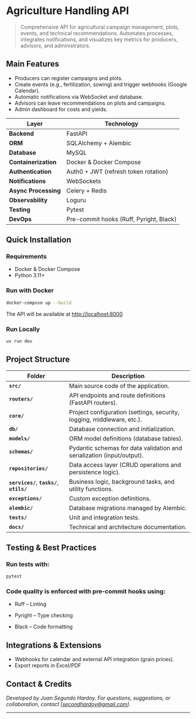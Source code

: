 # Agriculture Handling API

> Comprehensive API for agricultural campaign management, plots, events, and technical recommendations.
> Automates processes, integrates notifications, and visualizes key metrics for producers, advisors, and administrators.

## Main Features

* Producers can register campaigns and plots.
* Create events (e.g., fertilization, sowing) and trigger webhooks (Google Calendar).
* Automatic notifications via WebSocket and database.
* Advisors can leave recommendations on plots and campaigns.
* Admin dashboard for costs and yields.


| Layer                | Technology                              |
| -------------------- | --------------------------------------- |
| **Backend**          | FastAPI                                 |
| **ORM**              | SQLAlchemy + Alembic                    |
| **Database**         | MySQL                                   |
| **Containerization** | Docker & Docker Compose                 |
| **Authentication**   | Auth0 + JWT (refresh token rotation)    |
| **Notifications**    | WebSockets                              |
| **Async Processing** | Celery + Redis                          |
| **Observability**    | Loguru                                  |
| **Testing**          | Pytest                                  |
| **DevOps**           | Pre-commit hooks (Ruff, Pyright, Black) |



## Quick Installation

### Requirements
* Docker & Docker Compose
* Python 3.11+

### Run with Docker

```bash
docker-compose up --build
```
The API will be available at [http://localhost:8000](http://localhost:8000)

### Run Locally

```bash
uv run dev
```


## Project Structure
| Folder                                      | Description                                                            |
| ------------------------------------------- | ---------------------------------------------------------------------- |
| **`src/`**                                  | Main source code of the application.                                   |
| **`routers/`**                              | API endpoints and route definitions (FastAPI routers).                 |
| **`core/`**                                 | Project configuration (settings, security, logging, middleware, etc.). |
| **`db/`**                                   | Database connection and initialization.                                |
| **`models/`**                               | ORM model definitions (database tables).                               |
| **`schemas/`**                              | Pydantic schemas for data validation and serialization (input/output). |
| **`repositories/`**                         | Data access layer (CRUD operations and persistence logic).             |
| **`services/`**, **`tasks/`**, **`utils/`** | Business logic, background tasks, and utility functions.               |
| **`exceptions/`**                           | Custom exception definitions.                                          |
| **`alembic/`**                              | Database migrations managed by Alembic.                                |
| **`tests/`**                                | Unit and integration tests.                                            |
| **`docs/`**                                 | Technical and architecture documentation.                              |


## Testing & Best Practices

### Run tests with:
  ```bash
  pytest
  ```

### Code quality is enforced with pre-commit hooks using:

* Ruff – Linting

* Pyright – Type checking

* Black – Code formatting


## Integrations & Extensions

* Webhooks for calendar and external API integration (grain prices).
* Export reports in Excel/PDF


## Contact & Credits

*Developed by Juan Segundo Hardoy. For questions, suggestions, or collaboration, contact [secondhardoy@gmail.com].*

---
